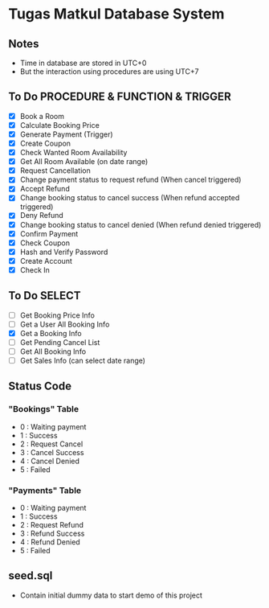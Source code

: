 # Tugas Matkul Database System

## Notes
- Time in database are stored in UTC+0
- But the interaction using procedures are using UTC+7

## To Do PROCEDURE & FUNCTION & TRIGGER
- [x] Book a Room
- [x] Calculate Booking Price
- [x] Generate Payment (Trigger)
- [x] Create Coupon
- [x] Check Wanted Room Availability
- [x] Get All Room Available (on date range)
- [x] Request Cancellation
- [x] Change payment status to request refund (When cancel triggered)
- [x] Accept Refund 
- [x] Change booking status to cancel success (When refund accepted triggered)
- [x] Deny Refund 
- [x] Change booking status to cancel denied (When refund denied triggered)
- [x] Confirm Payment
- [x] Check Coupon
- [x] Hash and Verify Password
- [x] Create Account
- [x] Check In

## To Do SELECT
- [ ] Get Booking Price Info
- [ ] Get a User All Booking Info
- [x] Get a Booking Info
- [ ] Get Pending Cancel List
- [ ] Get All Booking Info
- [ ] Get Sales Info (can select date range)

## Status Code
### "Bookings" Table
- 0 : Waiting payment
- 1 : Success
- 2 : Request Cancel
- 3 : Cancel Success
- 4 : Cancel Denied
- 5 : Failed

### "Payments" Table
- 0 : Waiting payment
- 1 : Success
- 2 : Request Refund
- 3 : Refund Success
- 4 : Refund Denied
- 5 : Failed

## seed.sql
- Contain initial dummy data to start demo of this project